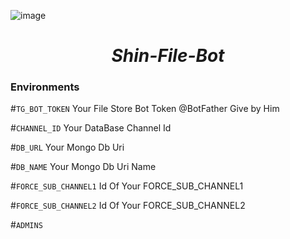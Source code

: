 ![image](https://github.com/user-attachments/assets/85bdead7-243f-4006-8d88-098bcd379937)
<h1 text="Red"><center><b><i>Shin-File-Bot</i></b></center></h1>

### Environments 
#`TG_BOT_TOKEN` Your File Store Bot
Token @BotFather Give by Him

#`CHANNEL_ID` Your DataBase Channel Id

#`DB_URL` Your Mongo Db Uri 

#`DB_NAME` Your Mongo Db Uri Name

#`FORCE_SUB_CHANNEL1` Id Of Your FORCE_SUB_CHANNEL1

#`FORCE_SUB_CHANNEL2` Id Of Your FORCE_SUB_CHANNEL2

#`ADMINS` 
